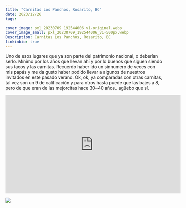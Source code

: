 ```yaml
---
title: "Carnitas Los Panchos, Rosarito, BC"
date: 2023/12/26
tags:

cover_image: pxl_20230709_192544006_v1-original.webp
cover_image_small: pxl_20230709_192544006_v1-500px.webp
Description: Carnitas Los Panchos, Rosarito, BC
linkinbio: true
---
```


Uno de esos lugares que ya son parte del patrimonio nacional, o deberían serlo. Mínimo por los años que llevan ahí y por lo buenos que siguen siendo sus tacos y las carnitas. Recuerdo haber ido un sinnumero de veces con mis papás y me da gusto haber podido llevar a algunos de nuestros invitados en este pasado verano. Ok, ok, ya comparadas con otras carnitas, tal vez son un 9 de calificación y para otros hasta puede que las bajes a 8, pero de que eran de las mejorcitas hace 30~40 años.. agüebo que sí.


<iframe width="560" height="315" src="https://www.youtube.com/embed/HlXZne6aF-I" title="YouTube video player" frameborder="0" allow="accelerometer; autoplay; clipboard-write; encrypted-media; gyroscope; picture-in-picture" allowfullscreen></iframe>

<!-- https://youtube.com/shorts/HlXZne6aF-I?feature=share -->

[![](pxl_20230709_192544006_v1-800px.webp)](pxl_20230709_192544006_v1-original.webp)